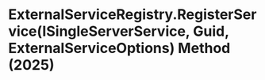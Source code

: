 # ExternalServiceRegistry.RegisterService(ISingleServerService, Guid, ExternalServiceOptions) Method (2025)

﻿